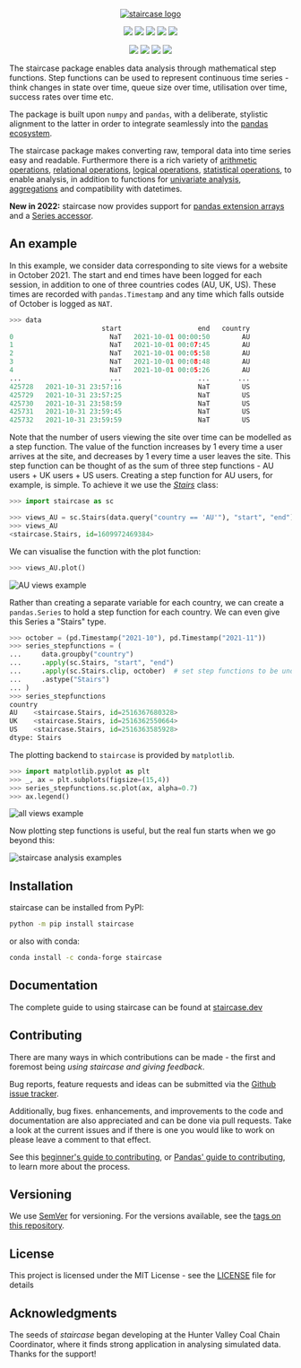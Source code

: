 <p align="center"><a href="https://github.com/staircase-dev/staircase"><img src="https://github.com/staircase-dev/staircase/blob/master/docs/img/staircase.png?raw=true" title="staircase logo" alt="staircase logo"></a></p>


<p align="center">
	<a href="https://pepy.tech/project/staircase/" alt="PyPI downloads">
        <img src="https://pepy.tech/badge/staircase" /></a>
    <a href="https://www.python.org/" alt="Python version">
        <img src="https://img.shields.io/pypi/pyversions/staircase" /></a>
    <a href="https://pypi.org/project/staircase/" alt="PyPI version">
        <img src="https://img.shields.io/pypi/v/staircase" /></a>
    <a href="https://anaconda.org/conda-forge/staircase" alt="Conda Forge version">
        <img src="https://anaconda.org/conda-forge/staircase/badges/version.svg?branch=master&kill_cache=1" /></a>
    <a href="https://github.com/staircase-dev/staircase/blob/master/LICENSE" alt="License">
        <img src="http://img.shields.io/:license-mit-blue.svg?style=flat-square"></a>
</p>
<p align="center">
	<a href="https://github.com/staircase-dev/staircase/actions/workflows/ci.yml" alt"Github CI">
		<img src="https://github.com/staircase-dev/staircase/actions/workflows/ci.yml/badge.svg"/></a>
    <a href="https://www.staircase.dev/en/latest/" alt="Documentation">
        <img src="https://readthedocs.org/projects/railing/badge/?version=latest" /></a>
	<a href="https://app.codacy.com/gh/staircase-dev/staircase/dashboard" alt="Codacy Grade">
        <img src="https://app.codacy.com/project/badge/Grade/845ecfb2fd6748cc87a66f9a97cd9492" /></a>	
	<a href="https://app.codecov.io/gh/staircase-dev/staircase"  alt="Codecov coverage">
		<img src="https://codecov.io/gh/staircase-dev/staircase/branch/master/graph/badge.svg"/></a>
</p>

The staircase package enables data analysis through mathematical step functions. Step functions can be used to represent continuous time series - think changes in state over time, queue size over time, utilisation over time, success rates over time etc.

The package is built upon `numpy` and `pandas`, with a deliberate, stylistic alignment to the latter in order to integrate seamlessly into the [pandas ecosystem](https://pandas.pydata.org/docs/ecosystem.html).

The staircase package makes converting raw, temporal data into time series easy and readable. Furthermore there is a rich variety of [arithmetic operations](https://www.staircase.dev/en/latest/reference/Stairs.html#arithmetic-operators), [relational operations](https://www.staircase.dev/en/latest/reference/Stairs.html#relational-operators), [logical operations](https://www.staircase.dev/en/latest/reference/Stairs.html#logical-operators), [statistical operations](https://www.staircase.dev/en/latest/reference/Stairs.html#statistical-operators), to enable analysis, in addition to functions for [univariate analysis](https://www.staircase.dev/en/latest/reference/Stairs.html#summary-statistics), [aggregations](https://www.staircase.dev/en/latest/reference/arrays.html#aggregation) and compatibility with datetimes.

**New in 2022:** staircase now provides support for [pandas extension arrays](https://pandas.pydata.org/docs/ecosystem.html#extension-data-types) and a [Series accessor](https://www.staircase.dev/en/latest/user_guide/arraymethods.html).


## An example

In this example, we consider data corresponding to site views for a website in October 2021.  The start and end times have been logged for each session, in addition to one of three countries codes (AU, UK, US).  These times are recorded with `pandas.Timestamp` and any time which falls outside of October is logged as `NAT`.


```python
>>> data
                       start                   end   country
0                        NaT   2021-10-01 00:00:50        AU
1                        NaT   2021-10-01 00:07:45        AU
2                        NaT   2021-10-01 00:05:58        AU
3                        NaT   2021-10-01 00:08:48        AU
4                        NaT   2021-10-01 00:05:26        AU
...                      ...                   ...       ...
425728   2021-10-31 23:57:16                   NaT        US
425729   2021-10-31 23:57:25                   NaT        US
425730   2021-10-31 23:58:59                   NaT        US
425731   2021-10-31 23:59:45                   NaT        US
425732   2021-10-31 23:59:59                   NaT        US
```

Note that the number of users viewing the site over time can be modelled as a step function.  The value of the function increases by 1 every time a user arrives at the site, and decreases by 1 every time a user leaves the site.  This step function can be thought of as the sum of three step functions - AU users + UK users + US users.  Creating a step function for AU users, for example, is simple.  To achieve it we use the *[Stairs](https://www.staircase.dev/en/latest/reference/Stairs.html)* class:


```python
>>> import staircase as sc

>>> views_AU = sc.Stairs(data.query("country == 'AU'"), "start", "end")
>>> views_AU
<staircase.Stairs, id=1609972469384>
```

We can visualise the function with the plot function:
```python
>>> views_AU.plot()
```
<p align="left"><img src="https://github.com/venaturum/staircase/blob/master/docs/img/AU_views.png?raw=true" title="AU views example" alt="AU views example"></p>

Rather than creating a separate variable for each country, we can create a `pandas.Series` to hold a step function for each country.  We can even give this Series a "Stairs" type.

```python
>>> october = (pd.Timestamp("2021-10"), pd.Timestamp("2021-11"))
>>> series_stepfunctions = (
...     data.groupby("country")
...     .apply(sc.Stairs, "start", "end")
...     .apply(sc.Stairs.clip, october)  # set step functions to be undefined outside of October
...     .astype("Stairs")
... )
>>> series_stepfunctions
country
AU    <staircase.Stairs, id=2516367680328>
UK    <staircase.Stairs, id=2516362550664>
US    <staircase.Stairs, id=2516363585928>
dtype: Stairs
```

The plotting backend to `staircase` is provided by `matplotlib`.

```python
>>> import matplotlib.pyplot as plt
>>> _, ax = plt.subplots(figsize=(15,4))
>>> series_stepfunctions.sc.plot(ax, alpha=0.7)
>>> ax.legend()
```
<p align="left"><img src="https://github.com/venaturum/staircase/blob/master/docs/img/all_views.png?raw=true" title="all views example" alt="all views example"></p>

Now plotting step functions is useful, but the real fun starts when we go beyond this:

<p align="left"><img src="https://github.com/venaturum/staircase/blob/master/docs/img/staircase_analysis.gif?raw=true" title="staircase analysis examples" alt="staircase analysis examples"></p>


## Installation

staircase can be installed from PyPI:

```bash
python -m pip install staircase
```

or also with conda:

```bash
conda install -c conda-forge staircase
```

## Documentation
The complete guide to using staircase can be found at [staircase.dev](https://www.staircase.dev)

## Contributing
There are many ways in which contributions can be made - the first and foremost being *using staircase and giving feedback*.

Bug reports, feature requests and ideas can be submitted via the [Github issue tracker](https://github.com/staircase-dev/staircase/issues).

Additionally, bug fixes. enhancements, and improvements to the code and documentation are also appreciated and can be done via pull requests.
Take a look at the current issues and if there is one you would like to work on please leave a comment to that effect.

See this [beginner's guide to contributing](https://github.com/firstcontributions/first-contributions), or [Pandas' guide to contributing](https://pandas.pydata.org/pandas-docs/stable/development/contributing.html), to learn more about the process.


## Versioning

We use [SemVer](http://semver.org/) for versioning. For the versions available, see the [tags on this repository](https://github.com/staircase-dev/staircase/tags). 


## License

This project is licensed under the MIT License - see the [LICENSE](https://github.com/staircase-dev/staircase/blob/master/LICENSE) file for details

## Acknowledgments

The seeds of *staircase* began developing at the Hunter Valley Coal Chain Coordinator, where it finds strong application in analysing simulated data.  Thanks for the support!